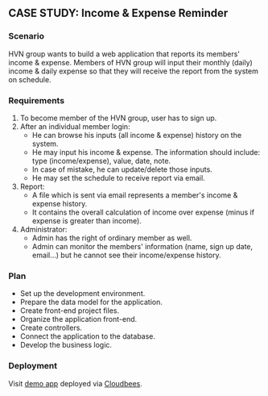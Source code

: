 ## CASE STUDY: Income & Expense Reminder

### Scenario
HVN group wants to build a web application that reports its members' income & expense.
Members of HVN group will input their monthly (daily) income & daily expense so that they will receive the report from the system on schedule.

### Requirements
1. To become member of the HVN group, user has to sign up.
2. After an individual member login:
	- He can browse his inputs (all income & expense) history on the system.
	- He may input his income & expense. The information should include: type (income/expense), value, date, note.
	- In case of mistake, he can update/delete those inputs.
	- He may set the schedule to receive report via email.
3. Report:
	- A file which is sent via email represents a member's income & expense history.
	- It contains the overall calculation of income over expense (minus if expense is greater than income).
4. Administrator:
	- Admin has the right of ordinary member as well.
	- Admin can monitor the members' information (name, sign up date, email...) but he cannot see their income/expense history.

### Plan
* Set up the development environment.
* Prepare the data model for the application.
* Create front-end project files.
* Organize the application front-end.
* Create controllers.
* Connect the application to the database.
* Develop the business logic.

### Deployment
Visit [demo app](http://play-scala-demo.hvn.cloudbees.net) deployed via [Cloudbees](http://www.cloudbees.com).
